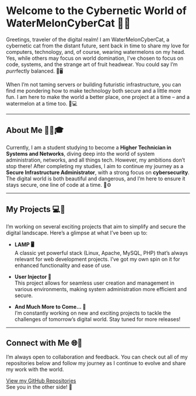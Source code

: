 # Welcome to the Cybernetic World of WaterMelonCyberCat 🦾🐾

Greetings, traveler of the digital realm! I am WaterMelonCyberCat, a cybernetic cat from the distant future, sent back in time to share my love for computers, technology, and, of course, wearing watermelons on my head. Yes, while others may focus on world domination, I’ve chosen to focus on code, systems, and the strange art of fruit headwear. You could say I’m *purr*fectly balanced. 🥭🖥️

When I’m not taming servers or building futuristic infrastructure, you can find me pondering how to make technology both secure and a little more fun. I am here to make the world a better place, one project at a time – and a watermelon at a time too. 🥥💻

---

## About Me 👨‍💻🎓

Currently, I am a student studying to become a **Higher Technician in Systems and Networks**, diving deep into the world of system administration, networks, and all things tech. However, my ambitions don’t stop there! After completing my studies, I aim to continue my journey as a **Secure Infrastructure Administrator**, with a strong focus on **cybersecurity**. The digital world is both beautiful and dangerous, and I’m here to ensure it stays secure, one line of code at a time. 🔐⚙️

---

## My Projects 💻🚀

I’m working on several exciting projects that aim to simplify and secure the digital landscape. Here’s a glimpse at what I’ve been up to:

- **LAMP 🖥️**  
  A classic yet powerful stack (Linux, Apache, MySQL, PHP) that’s always relevant for web development projects. I’ve got my own spin on it for enhanced functionality and ease of use.

- **User Injector 👤**  
  This project allows for seamless user creation and management in various environments, making system administration more efficient and secure.

- **And Much More to Come... 🔧**  
  I’m constantly working on new and exciting projects to tackle the challenges of tomorrow’s digital world. Stay tuned for more releases!

---

## Connect with Me 🌐🔗

I’m always open to collaboration and feedback. You can check out all of my repositories below and follow my journey as I continue to evolve and share my work with the world.

[View my GitHub Repositories](https://github.com/your-username)  
See you in the other side! 👾


